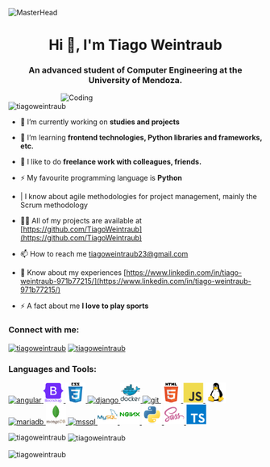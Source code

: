 ![MasterHead](https://www.google.com/url?sa=i&url=https%3A%2F%2Fpt.pngtree.com%2Ffreebackground%2Fblue-minimalistic-tech-computer-banner-poster-background_1083507.html&psig=AOvVaw1iU1l_3usUbzt26wmxzpAz&ust=1719544328976000&source=images&cd=vfe&opi=89978449&ved=0CBEQjRxqFwoTCKD3zIvo-oYDFQAAAAAdAAAAABAJ)
<h1 align="center">Hi 👋, I'm Tiago Weintraub</h1>
<h3 align="center">An advanced student of Computer Engineering at the University of Mendoza.</h3>
<img align="right" alt="Coding" width="400" src="https://cdn.dribbble.com/users/330915/screenshots/3587000/10_coding_dribbble.gif">

<p align="left"><img src="https://komarev.com/ghpvc/?username=tiagoweintraub&label=Profile%20views&color=0e75b6&style=flat" alt="tiagoweintraub"/></p>

- 🔭 I’m currently working on **studies and projects**

- 🌱 I’m learning **frontend technologies, Python libraries and frameworks, etc.**

- 🤝 I like to do **freelance work with colleagues, friends.**

- ⚡ My favourite programming language is **Python**

- | I know about agile methodologies for project management, mainly the Scrum methodology

- 👨‍💻 All of my projects are available at [https://github.com/TiagoWeintraub](https://github.com/TiagoWeintraub)

- 📫 How to reach me tiagoweintraub23@gmail.com

- 📄 Know about my experiences [https://www.linkedin.com/in/tiago-weintraub-971b77215/](https://www.linkedin.com/in/tiago-weintraub-971b77215/)

- ⚡ A fact about me **I love to play sports**

<h3 align="left">Connect with me:</h3>
<p align="left">
<a href="https://linkedin.com/in/tiagoweintraub" target="blank"><img align="center" src="https://raw.githubusercontent.com/rahuldkjain/github-profile-readme-generator/master/src/images/icons/Social/linked-in-alt.svg" alt="tiagoweintraub" height="30" width="40" /></a>
<a href="https://instagram.com/tiagoweintraub" target="blank"><img align="center" src="https://raw.githubusercontent.com/rahuldkjain/github-profile-readme-generator/master/src/images/icons/Social/instagram.svg" alt="tiagoweintraub" height="30" width="40" /></a>
</p>

<h3 align="left">Languages and Tools:</h3>
<p align="left"> <a href="https://angular.io" target="_blank" rel="noreferrer"> <img src="https://angular.io/assets/images/logos/angular/angular.svg" alt="angular" width="40" height="40"/> </a> <a href="https://getbootstrap.com" target="_blank" rel="noreferrer"> <img src="https://raw.githubusercontent.com/devicons/devicon/master/icons/bootstrap/bootstrap-plain-wordmark.svg" alt="bootstrap" width="40" height="40"/> </a> <a href="https://www.w3schools.com/css/" target="_blank" rel="noreferrer"> <img src="https://raw.githubusercontent.com/devicons/devicon/master/icons/css3/css3-original-wordmark.svg" alt="css3" width="40" height="40"/> </a> <a href="https://www.djangoproject.com/" target="_blank" rel="noreferrer"> <img src="https://cdn.worldvectorlogo.com/logos/django.svg" alt="django" width="40" height="40"/> </a> <a href="https://www.docker.com/" target="_blank" rel="noreferrer"> <img src="https://raw.githubusercontent.com/devicons/devicon/master/icons/docker/docker-original-wordmark.svg" alt="docker" width="40" height="40"/> </a> <a href="https://git-scm.com/" target="_blank" rel="noreferrer"> <img src="https://www.vectorlogo.zone/logos/git-scm/git-scm-icon.svg" alt="git" width="40" height="40"/> </a> <a href="https://www.w3.org/html/" target="_blank" rel="noreferrer"> <img src="https://raw.githubusercontent.com/devicons/devicon/master/icons/html5/html5-original-wordmark.svg" alt="html5" width="40" height="40"/> </a> <a href="https://developer.mozilla.org/en-US/docs/Web/JavaScript" target="_blank" rel="noreferrer"> <img src="https://raw.githubusercontent.com/devicons/devicon/master/icons/javascript/javascript-original.svg" alt="javascript" width="40" height="40"/> </a> <a href="https://www.linux.org/" target="_blank" rel="noreferrer"> <img src="https://raw.githubusercontent.com/devicons/devicon/master/icons/linux/linux-original.svg" alt="linux" width="40" height="40"/> </a> <a href="https://mariadb.org/" target="_blank" rel="noreferrer"> <img src="https://www.vectorlogo.zone/logos/mariadb/mariadb-icon.svg" alt="mariadb" width="40" height="40"/> </a> <a href="https://www.mongodb.com/" target="_blank" rel="noreferrer"> <img src="https://raw.githubusercontent.com/devicons/devicon/master/icons/mongodb/mongodb-original-wordmark.svg" alt="mongodb" width="40" height="40"/> </a> <a href="https://www.microsoft.com/en-us/sql-server" target="_blank" rel="noreferrer"> <img src="https://www.svgrepo.com/show/303229/microsoft-sql-server-logo.svg" alt="mssql" width="40" height="40"/> </a> <a href="https://www.mysql.com/" target="_blank" rel="noreferrer"> <img src="https://raw.githubusercontent.com/devicons/devicon/master/icons/mysql/mysql-original-wordmark.svg" alt="mysql" width="40" height="40"/> </a> <a href="https://www.nginx.com" target="_blank" rel="noreferrer"> <img src="https://raw.githubusercontent.com/devicons/devicon/master/icons/nginx/nginx-original.svg" alt="nginx" width="40" height="40"/> </a> <a href="https://nodejs.org" target="_blank" rel="noreferrer"> <a href="https://www.python.org" target="_blank" rel="noreferrer"> <img src="https://raw.githubusercontent.com/devicons/devicon/master/icons/python/python-original.svg" alt="python" width="40" height="40"/> </a> <a href="https://sass-lang.com" target="_blank" rel="noreferrer"> <img src="https://raw.githubusercontent.com/devicons/devicon/master/icons/sass/sass-original.svg" alt="sass" width="40" height="40"/> </a> <a href="https://www.typescriptlang.org/" target="_blank" rel="noreferrer"> <img src="https://raw.githubusercontent.com/devicons/devicon/master/icons/typescript/typescript-original.svg" alt="typescript" width="40" height="40"/> </a> </p>

<p><img align="left" src="https://github-readme-stats.vercel.app/api/top-langs?username=tiagoweintraub&show_icons=true&locale=en&layout=compact" alt="tiagoweintraub" /></p>

<p>&nbsp;<img align="center" src="https://github-readme-stats.vercel.app/api?username=tiagoweintraub&show_icons=true&locale=en" alt="tiagoweintraub" /></p>

<p><img align="center" src="https://github-readme-streak-stats.herokuapp.com/?user=tiagoweintraub&" alt="tiagoweintraub" /></p>

